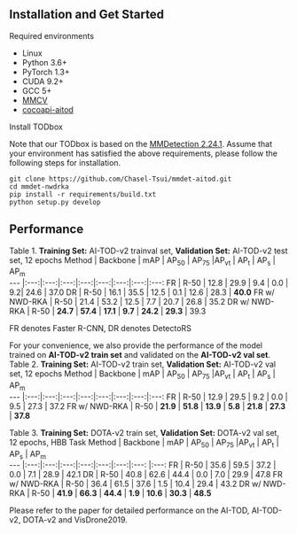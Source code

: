 ## Installation and Get Started

Required environments
* Linux
* Python 3.6+
* PyTorch 1.3+
* CUDA 9.2+
* GCC 5+
* [MMCV](https://mmcv.readthedocs.io/en/latest/#installation)
* [cocoapi-aitod](https://github.com/jwwangchn/cocoapi-aitod)


Install TODbox

Note that our TODbox is based on the [MMDetection 2.24.1](https://github.com/open-mmlab/mmdetection). Assume that your environment has satisfied the above requirements, please follow the following steps for installation.

```shell script
git clone https://github.com/Chasel-Tsui/mmdet-aitod.git
cd mmdet-nwdrka
pip install -r requirements/build.txt
python setup.py develop
```

## Performance
Table 1. **Training Set:** AI-TOD-v2 trainval set, **Validation Set:** AI-TOD-v2 test set, 12 epochs
Method | Backbone | mAP | AP<sub>50</sub> | AP<sub>75</sub> |AP<sub>vt</sub> | AP<sub>t</sub>  | AP<sub>s</sub>  | AP<sub>m</sub>  
--- |:---:|:---:|:---:|:---:|:---:|:---:|:---:|:---:
FR | R-50 | 12.8 | 29.9 | 9.4 | 0.0 | 9.2| 24.6 | 37.0 
DR | R-50 | 16.1 | 35.5 | 12.5 | 0.1 | 12.6 | 28.3 | **40.0**
FR w/ NWD-RKA | R-50 | 21.4 | 53.2 | 12.5 | 7.7 | 20.7 | 26.8 | 35.2 
DR w/ NWD-RKA | R-50 | **24.7** | **57.4** | **17.1** | **9.7** | **24.2** | **29.3** | 39.3

FR denotes Faster R-CNN, DR denotes DetectoRS

For your convenience, we also provide the performance of the model trained on **AI-TOD-v2 train set** and validated on the **AI-TOD-v2 val set**. 
Table 2. **Training Set:** AI-TOD-v2 train set, **Validation Set:** AI-TOD-v2 val set, 12 epochs
Method | Backbone | mAP | AP<sub>50</sub> | AP<sub>75</sub> |AP<sub>vt</sub> | AP<sub>t</sub>  | AP<sub>s</sub>  | AP<sub>m</sub>  
--- |:---:|:---:|:---:|:---:|:---:|:---:|:---:|:---:
FR | R-50 | 12.9 | 29.5 | 9.2 | 0.0 | 9.5 | 27.3 | 37.2 
FR w/ NWD-RKA | R-50 | **21.9** | **51.8** | **13.9** | **5.8** | **21.8** | **27.3** | **37.8** 



Table 3.  **Training Set:** DOTA-v2 train set, **Validation Set:** DOTA-v2 val set, 12 epochs, HBB Task
Method | Backbone | mAP | AP<sub>50</sub> | AP<sub>75</sub> |AP<sub>vt</sub> | AP<sub>t</sub>  | AP<sub>s</sub>  | AP<sub>m</sub>  
--- |:---:|:---:|:---:|:---:|:---:|:---:|:---: |:---:
FR | R-50 | 35.6 | 59.5 | 37.2 | 0.0 | 7.1 | 28.9 | 42.1 
DR | R-50 | 40.8 | 62.6 | 44.4 | 0.0 | 7.0 | 29.9 | 47.8 
FR w/ NWD-RKA | R-50 | 36.4 | 61.5 | 37.6 | 1.5 | 10.4 | 29.4 | 43.2 
DR w/ NWD-RKA | R-50 | **41.9** | **66.3** | **44.4** | **1.9** | **10.6** | **30.3** | **48.5** 



Please refer to the paper for detailed performance on the AI-TOD, AI-TOD-v2, DOTA-v2 and VisDrone2019.
